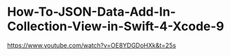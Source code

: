 # How-To-JSON-Data-Add-In-Collection-View-in-Swift-4-Xcode-9
https://www.youtube.com/watch?v=OE8YDGDoHXk&t=25s
